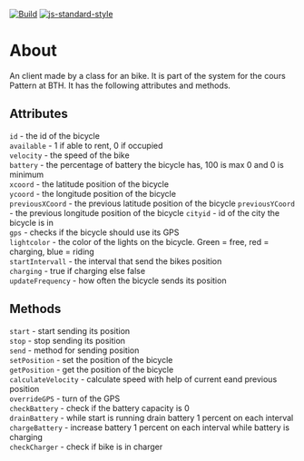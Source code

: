 [![Build](https://github.com/jeso20BTH/pattern-bike/actions/workflows/testing.yml/badge.svg)](https://github.com/jeso20BTH/pattern-bike/actions/workflows/testing.yml)
[![js-standard-style](https://img.shields.io/badge/code%20style-standard-brightgreen.svg)](http://standardjs.com)

# About
An client made by a class for an bike. It is part of the system for the cours Pattern at BTH. It has the following attributes and methods.

## Attributes
`id` - the id of the bicycle  
`available` - 1 if able to rent, 0 if occupied  
`velocity` - the speed of the bike  
`battery` - the percentage of battery the bicycle has, 100 is max 0 and 0 is minimum  
`xcoord` - the latitude position of the bicycle  
`ycoord` - the longitude position of the bicycle  
`previousXCoord` - the previous latitude position of the bicycle
`previousYCoord` - the previous longitude position of the bicycle
`cityid` - id of the city the bicycle is in  
`gps` - checks if the bicycle should use its GPS  
`lightcolor` - the color of the lights on the bicycle. Green = free, red = charging, blue = riding  
`startIntervall` - the interval that send the bikes position  
`charging` - true if charging else false  
`updateFrequency` - how often the bicycle sends its position  

## Methods
`start` - start sending its position  
`stop` - stop sending its position  
`send` - method for sending position  
`setPosition` - set the position of the bicycle  
`getPosition` - get the position of the bicycle  
`calculateVelocity` - calculate speed with help of current eand previous position  
`overrideGPS` - turn of the GPS  
`checkBattery` - check if the battery capacity is 0  
`drainBattery` - while start is running drain battery 1 percent on each interval  
`chargeBattery` - increase battery 1 percent on each interval while battery is charging  
`checkCharger` - check if bike is in charger  
